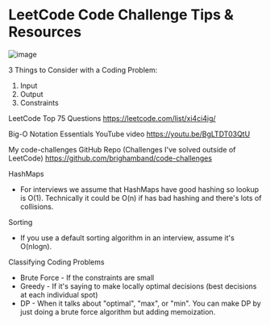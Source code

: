 # LeetCode Code Challenge Tips & Resources

![image](https://github.com/brighambandersen/code-challenges/assets/63329982/f7eb21c5-3791-48ef-8d09-e6474ffcf39f)

3 Things to Consider with a Coding Problem:
1. Input
2. Output
3. Constraints

LeetCode Top 75 Questions
https://leetcode.com/list/xi4ci4ig/

Big-O Notation Essentials YouTube video
https://youtu.be/BgLTDT03QtU

My code-challenges GitHub Repo (Challenges I've solved outside of LeetCode)
https://github.com/brighamband/code-challenges

HashMaps
- For interviews we assume that HashMaps have good hashing so lookup is O(1). Technically it could be O(n) if has bad hashing and there's lots of collisions.

Sorting
- If you use a default sorting algorithm in an interview, assume it's O(nlogn).

Classifying Coding Problems
- Brute Force - If the constraints are small
- Greedy - If it's saying to make locally optimal decisions (best decisions at each individual spot)
- DP - When it talks about "optimal", "max", or "min". You can make DP by just doing a brute force algorithm but adding memoization.
